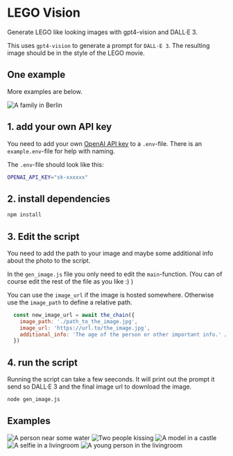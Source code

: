 # LEGO Vision

Generate LEGO like looking images with gpt4-vision and DALL·E 3.

This uses `gpt4-vision` to generate a prompt for `DALL·E 3`.
The resulting image should be in the style of the LEGO movie.

## One example

More examples are below.

![A family in Berlin](./examples/img-IOhqrvJG2jmPswkUqUwqgSwA.png)

## 1. add your own API key

You need to add your own [OpenAI API key](https://beta.openai.com/docs/developer-quickstart/overview) to a `.env`-file. There is an `example.env`-file for help with naming.

The `.env`-file should look like this:

```bash
OPENAI_API_KEY="sk-xxxxxx"
```

## 2. install dependencies

```bash
npm install
```

## 3. Edit the script

You need to add the path to your image and maybe some additional info about the photo to the script.

In the `gen_image.js` file you only need to edit the `main`-function. (You can of course edit the rest of the file as you like :) )

You can use the `image_url` if the image is hosted somewhere. Otherwise use the `image_path` to define a relative path.

```javascript
  const new_image_url = await the_chain({
    image_path: './path_to_the_image.jpg',
    image_url: 'https://url.to/the_image.jpg',
    additional_info: 'The age of the person or other important info.' // leave empty if not needed
  })
```

## 4. run the script

Running the script can take a few seeconds. It will print out the prompt it send so DALL·E 3 and the final image url to download the image.

```bash
node gen_image.js
```

## Examples

![A person near some water](./examples/img-m2Ei3IRUQfB00sVOrNliLbuO.png)
![Two people kissing](./examples/img-bOFULxCB0cy8kN6P25Pd53TA.png)
![A model in a castle](./examples/img-lRR783kuw2idQzu5NZCkOgKy.png)
![A selfie in a livingroom](./examples/img-Nj5sqvh0uWzgNeL7QUdEJsDE.png)
![A young person in the livingroom](./examples/img-WKItt7AMURHG8PZannjWrB6X.png)
